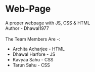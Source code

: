 # Web-Page
A proper webpage with JS, CSS &amp; HTML <BR>
Author - Dhawal1977 <BR><BR>
The Team Members Are -: 
<ul>
  <LI>Archita Acharjee - HTML</LI>
  <LI>Dhawal Harfore - JS</LI>
  <LI>Kavyaa Sahu - CSS</LI>
  <LI>Tarun Sahu - CSS</LI>
</ul>
